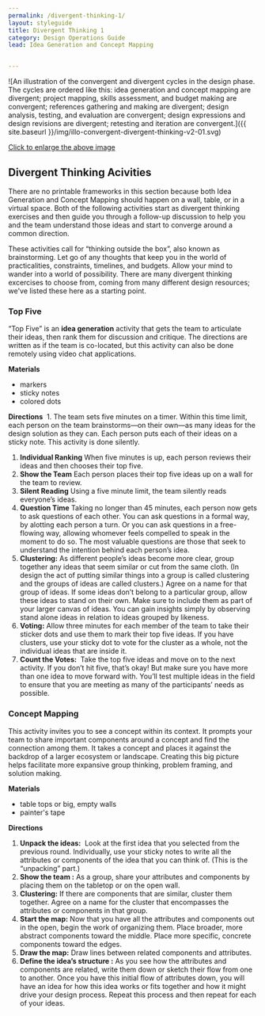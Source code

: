 ```yaml
---
permalink: /divergent-thinking-1/
layout: styleguide
title: Divergent Thinking 1
category: Design Operations Guide
lead: Idea Generation and Concept Mapping


---
```


![An illustration of the convergent and divergent cycles in the design phase. The cycles are ordered like this: idea generation and concept mapping are divergent; project mapping, skills assessment, and budget making are convergent; references gathering and making are divergent; design analysis, testing, and evaluation are convergent; design expressions and design revisions are divergent; retesting and iteration are convergent.]({{ site.baseurl }}/img/illo-convergent-divergent-thinking-v2-01.svg)

<a href="/HCD-Design-Operations-Guide/img/illo-convergent-divergent-thinking-v2-01.svg" alt=" " target="blank">Click to enlarge the above image</a>

## Divergent Thinking Acivities

There are no printable frameworks in this section because both Idea Generation and Concept Mapping should happen on a wall, table, or in a virtual space. Both of the following activities start as divergent thinking exercises and then guide you through a follow-up discussion to help you and the team understand those ideas and start to converge around a common direction.

These activities call for “thinking outside the box”, also known as brainstorming. Let go of any thoughts that keep you in the world of practicalities, constraints, timelines, and budgets. Allow your mind to wander into a world of possibility. There are many divergent thinking excercises to choose from, coming from many different design resources; we've listed these here as a starting point.

### Top Five

“Top Five” is an **idea generation** activity that gets the team to articulate their ideas, then rank them for discussion and critique. The directions are written as if the team is co-located, but this activity can also be done remotely using video chat applications.

**Materials**
* markers
* sticky notes
* colored dots

**Directions**
 1. The team sets five minutes on a timer. Within this time limit, each person on the team brainstorms—on their own—as many ideas for the design solution as they can. Each person puts each of their ideas on a sticky note. This activity is done silently.
1. **Individual Ranking** When five minutes is up, each person reviews their ideas and then chooses their top five.
1. **Show the Team** Each person places their top five ideas up on a wall for the team to review.
1. **Silent Reading** Using a five minute limit, the team silently reads everyone’s ideas.
1. **Question Time** Taking no longer than 45 minutes, each person now gets to ask questions of each other. You can ask questions in a formal way, by alotting each person a turn. Or you can ask questions in a free-flowing way, allowing whomever feels compelled to speak in the moment to do so. The most valuable questions are those that seek to understand the intention behind each person’s idea.
1. **Clustering:** As different people’s ideas become more clear, group together any ideas that seem similar or cut from the same cloth. (In design the act of putting similar things into a group is called clustering and the groups of ideas are called clusters.) Agree on a name for that group of ideas. If some ideas don’t belong to a particular group, allow these ideas to stand on their own. Make sure to include them as part of your larger canvas of ideas. You can gain insights simply by observing stand alone ideas in relation to ideas grouped by likeness.
1. **Voting:** Allow three minutes for each member of the team to take their sticker dots and use them to mark their top five ideas. If you have clusters, use your sticky dot to vote for the cluster as a whole, not the individual ideas that are inside it.
1. **Count the Votes:**  Take the top five ideas and move on to the next activity. If you don’t hit five, that’s okay! But make sure you have more than one idea to move forward with. You’ll test multiple ideas in the field to ensure that you are meeting as many of the participants’ needs as possible.

### Concept Mapping 

This activity invites you to see a concept within its context. It prompts your team to share important components around a concept and find the connection among them. It takes a concept and places it against the backdrop of a larger ecosystem or landscape. Creating this big picture helps facilitate more expansive group thinking, problem framing, and solution making. 

**Materials**
* table tops or big, empty walls
* painter's tape

**Directions**
1. **Unpack the ideas:**  Look at the first idea that you selected from the previous round. Individually, use your sticky notes to write all the attributes or components of the idea that you can think of. (This is the “unpacking” part.)
1. **Show the team :** As a group, share your attributes and components by placing them on the tabletop or on the open wall.
1. **Clustering:** If there are components that are similar, cluster them together. Agree on a name for the cluster that encompasses the attributes or components in that group.
1. **Start the map:** Now that you have all the attributes and components out in the open, begin the work of organizing them. Place broader, more abstract components toward the middle. Place more specific, concrete components toward the edges.
1. **Draw the map:** Draw lines between related components and attributes.
1. **Define the idea’s structure :** As you see how the attributes and components are related, write them down or sketch their flow from one to another. Once you have this initial flow of attributes down, you will have an idea for how this idea works or fits together and how it might drive your design process.
Repeat this process and then repeat for each of your ideas.
